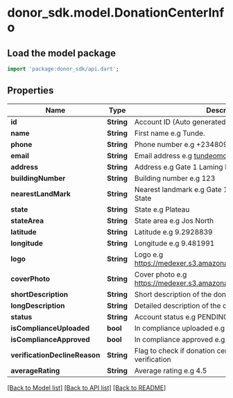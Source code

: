 # donor_sdk.model.DonationCenterInfo

## Load the model package
```dart
import 'package:donor_sdk/api.dart';
```

## Properties
Name | Type | Description | Notes
------------ | ------------- | ------------- | -------------
**id** | **String** | Account ID (Auto generated) | [optional] 
**name** | **String** | First name e.g Tunde. | [optional] 
**phone** | **String** | Phone number e.g +2348090292842. | [optional] 
**email** | **String** | Email address e.g tundeomotayo@gmail.com. | [optional] 
**address** | **String** | Address e.g Gate 1 Laming Road Jos, Plateau State | [optional] 
**buildingNumber** | **String** | Building number e.g 123 | [optional] 
**nearestLandMark** | **String** | Nearest landmark e.g Gate 1 Laming Road Jos, Plateau State | [optional] 
**state** | **String** | State e.g Plateau | [optional] 
**stateArea** | **String** | State area e.g Jos North | [optional] 
**latitude** | **String** | Latitude e.g 9.2928839 | [optional] 
**longitude** | **String** | Longitude e.g 9.481991 | [optional] 
**logo** | **String** | Logo e.g https://medexer.s3.amazonaws.com/avatars/avatar.png | [optional] 
**coverPhoto** | **String** | Cover photo e.g https://medexer.s3.amazonaws.com/avatars/avatar.png | [optional] 
**shortDescription** | **String** | Short description of the donation center. | [optional] 
**longDescription** | **String** | Detailed description of the donation center. | [optional] 
**status** | **String** | Account status e.g PENDING | [optional] 
**isComplianceUploaded** | **bool** | In compliance uploaded e.g false | [optional] 
**isComplianceApproved** | **bool** | In compliance approved e.g false | [optional] 
**verificationDeclineReason** | **String** | Flag to check if donation center credentials requires verification | [optional] 
**averageRating** | **String** | Average rating e.g 4.5 | [optional] 

[[Back to Model list]](../README.md#documentation-for-models) [[Back to API list]](../README.md#documentation-for-api-endpoints) [[Back to README]](../README.md)


